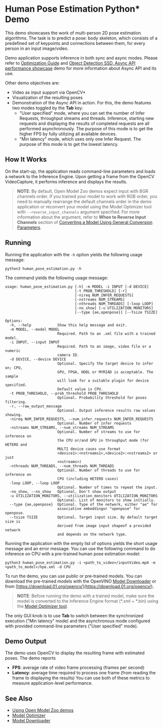 # Human Pose Estimation Python* Demo

This demo showcases the work of multi-person 2D pose estimation algorithms. The task is to predict a pose: body skeleton, which consists of a predefined set of keypoints and connections between them, for every person in an input image/video.

Demo application supports inference in both sync and async modes. Please refer to [Optimization Guide](https://docs.openvinotoolkit.org/latest/_docs_optimization_guide_dldt_optimization_guide.html) and [Object Detection SSD, Async API performance showcase](../../object_detection_demo_ssd_async/README.md) demo for more information about Async API and its use.

Other demo objectives are:
* Video as input support via OpenCV\*
* Visualization of the resulting poses
* Demonstration of the Async API in action. For this, the demo features two modes toggled by the **Tab** key:
    - "User specified" mode, where you can set the number of Infer Requests, throughput streams and threads.
      Inference, starting new requests and displaying the results of completed requests are all performed asynchronously.
      The purpose of this mode is to get the higher FPS by fully utilizing all available devices.
    - "Min latency" mode, which uses only one Infer Request. The purpose of this mode is to get the lowest latency.

## How It Works

On the start-up, the application reads command-line parameters and loads a network to the Inference
Engine. Upon getting a frame from the OpenCV VideoCapture, it performs inference and displays the results.

> **NOTE**: By default, Open Model Zoo demos expect input with BGR channels order. If you trained your model to work
with RGB order, you need to manually rearrange the default channels order in the demo application or reconvert your
model using the Model Optimizer tool with `--reverse_input_channels` argument specified. For more information about
the argument, refer to **When to Reverse Input Channels** section of
[Converting a Model Using General Conversion Parameters](https://docs.openvinotoolkit.org/latest/_docs_MO_DG_prepare_model_convert_model_Converting_Model_General.html).

## Running

Running the application with the `-h` option yields the following usage message:
```
python3 human_pose_estimation.py -h
```
The command yields the following usage message:
```
usage: human_pose_estimation.py [-h] -m MODEL -i INPUT [-d DEVICE]
                                [-t PROB_THRESHOLD] [-r]
                                [-nireq NUM_INFER_REQUESTS]
                                [-nstreams NUM_STREAMS]
                                [-nthreads NUM_THREADS] [-loop LOOP]
                                [-no_show] [-u UTILIZATION_MONITORS]
                                [--type {ae,openpose}] [--tsize TSIZE]

Options:
  -h, --help            Show this help message and exit.
  -m MODEL, --model MODEL
                        Required. Path to an .xml file with a trained model.
  -i INPUT, --input INPUT
                        Required. Path to an image, video file or a numeric
                        camera ID.
  -d DEVICE, --device DEVICE
                        Optional. Specify the target device to infer on; CPU,
                        GPU, FPGA, HDDL or MYRIAD is acceptable. The sample
                        will look for a suitable plugin for device specified.
                        Default value is CPU.
  -t PROB_THRESHOLD, --prob_threshold PROB_THRESHOLD
                        Optional. Probability threshold for poses filtering.
  -r, --raw_output_message
                        Optional. Output inference results raw values showing.
  -nireq NUM_INFER_REQUESTS, --num_infer_requests NUM_INFER_REQUESTS
                        Optional. Number of infer requests
  -nstreams NUM_STREAMS, --num_streams NUM_STREAMS
                        Optional. Number of streams to use for inference on
                        the CPU or/and GPU in throughput mode (for HETERO and
                        MULTI device cases use format
                        <device1>:<nstreams1>,<device2>:<nstreams2> or just
                        <nstreams>)
  -nthreads NUM_THREADS, --num_threads NUM_THREADS
                        Optional. Number of threads to use for inference on
                        CPU (including HETERO cases)
  -loop LOOP, --loop LOOP
                        Optional. Number of times to repeat the input.
  -no_show, --no_show   Optional. Don't show output
  -u UTILIZATION_MONITORS, --utilization_monitors UTILIZATION_MONITORS
                        Optional. List of monitors to show initially.
  --type {ae,openpose}  Optional. Type of the network, either "ae" for
                        associative embeddingor "openpose" for openpose.
  --tsize TSIZE         Optional. Target input size. By default target size is
                        derived from image input shapeof a provided network
                        and depends on the network type.
```

Running the application with the empty list of options yields the short usage message and an error message.
You can use the following command to do inference on CPU with a pre-trained human pose estimation model:
```
python3 human_pose_estimation.py -i <path_to_video>/inputVideo.mp4 -m <path_to_model>/hpe.xml -d CPU
```

To run the demo, you can use public or pre-trained models. You can download the pre-trained models with the OpenVINO
[Model Downloader](../../../tools/downloader/README.md) or from
[https://download.01.org/opencv/](https://download.01.org/opencv/).

> **NOTE**: Before running the demo with a trained model, make sure the model is converted to the Inference Engine
format (\*.xml + \*.bin) using the
[Model Optimizer tool](https://docs.openvinotoolkit.org/latest/_docs_MO_DG_Deep_Learning_Model_Optimizer_DevGuide.html).

The only GUI knob is to use **Tab** to switch between the synchronized execution ("Min latency" mode)
and the asynchronous mode configured with provided command-line parameters ("User specified" mode).

## Demo Output

The demo uses OpenCV to display the resulting frame with estimated poses.
The demo reports
* **FPS**: average rate of video frame processing (frames per second)
* **Latency**: average time required to process one frame (from reading the frame to displaying the results)
You can use both of these metrics to measure application-level performance.

## See Also
* [Using Open Model Zoo demos](../../README.md)
* [Model Optimizer](https://docs.openvinotoolkit.org/latest/_docs_MO_DG_Deep_Learning_Model_Optimizer_DevGuide.html)
* [Model Downloader](../../../tools/downloader/README.md)
